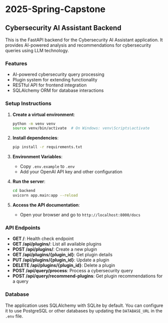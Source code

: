 # 2025-Spring-Capstone

## Cybersecurity AI Assistant Backend

This is the FastAPI backend for the Cybersecurity AI Assistant application. It provides AI-powered analysis and recommendations for cybersecurity queries using LLM technology.

### Features

- AI-powered cybersecurity query processing
- Plugin system for extending functionality
- RESTful API for frontend integration
- SQLAlchemy ORM for database interactions

### Setup Instructions

1. **Create a virtual environment**:
   ```bash
   python -m venv venv
   source venv/bin/activate  # On Windows: venv\Scripts\activate
   ```

2. **Install dependencies**:
   ```bash
   pip install -r requirements.txt
   ```

3. **Environment Variables**:
   - Copy `.env.example` to `.env`
   - Add your OpenAI API key and other configuration

4. **Run the server**:
   ```bash
   cd backend
   uvicorn app.main:app --reload
   ```

5. **Access the API documentation**:
   - Open your browser and go to `http://localhost:8000/docs`

### API Endpoints

- **GET /**: Health check endpoint
- **GET /api/plugins/**: List all available plugins
- **POST /api/plugins/**: Create a new plugin
- **GET /api/plugins/{plugin_id}**: Get plugin details
- **PUT /api/plugins/{plugin_id}**: Update a plugin
- **DELETE /api/plugins/{plugin_id}**: Delete a plugin
- **POST /api/query/process**: Process a cybersecurity query
- **POST /api/query/recommend-plugins**: Get plugin recommendations for a query

### Database

The application uses SQLAlchemy with SQLite by default. You can configure it to use PostgreSQL or other databases by updating the `DATABASE_URL` in the `.env` file.
